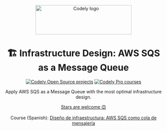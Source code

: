 <p align="center">
  <a href="https://codely.com">
    <img src="https://user-images.githubusercontent.com/10558907/170513882-a09eee57-7765-4ca4-b2dd-3c2e061fdad0.png" width="300px" height="92px" alt="Codely logo"/>
  </a>
</p>

<h1 align="center">
    🏗️ Infrastructure Design: AWS SQS as a Message Queue
</h1>

<p align="center">
    <a href="https://github.com/CodelyTV"><img src="https://img.shields.io/badge/Codely-OS-green.svg?style=flat-square" alt="Codely Open Source projects"/></a>
    <a href="https://pro.codely.com"><img src="https://img.shields.io/badge/Codely-Pro-black.svg?style=flat-square" alt="Codely Pro courses"/></a>
</p>

<p align="center">
    Apply AWS SQS as a Message Queue with the most optimal infrastructure design.
</p>

<p align="center">
  <a href="https://github.com/CodelyTV/infrastructure_design-eventbus-aws-course/stargazers">Stars are welcome 😊</a><br><br>
  Course (Spanish): <a href="https://pro.codely.com/library/diseno-de-infraestructura-aws-sqs-como-cola-de-mensajeria-220542">Diseño de infraestructura: AWS SQS como cola de mensajería</a>
</p>
